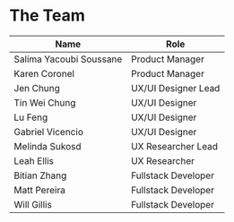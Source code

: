 # The Team

| **Name**                                                | **Role**             |
|------------------|---------------------------------------------------------------|
| Salima Yacoubi Soussane | Product Manager |
| Karen Coronel | Product Manager |
| Jen Chung | UX/UI Designer Lead |
| Tin Wei Chung | UX/UI Designer |
| Lu Feng | UX/UI Designer |
| Gabriel Vicencio | UX/UI Designer |
| Melinda Sukosd | UX Researcher Lead |
| Leah Ellis | UX Researcher |
| Bitian Zhang | Fullstack Developer |
| Matt Pereira | Fullstack Developer |
| Will Gillis | Fullstack Developer |

